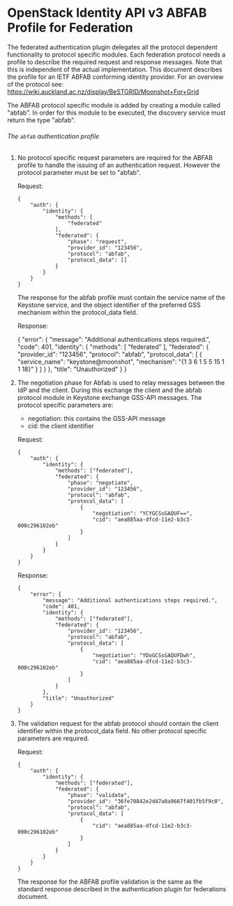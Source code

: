 OpenStack Identity API v3 ABFAB Profile for Federation
=====================================================

The federated authentication plugin delegates all the protocol dependent
functionality to protocol specific modules. Each federation protocol
needs a profile to describe the required request and response messages.
Note that this is independent of the actual implementation.
This document describes the profile for an IETF ABFAB conforming identity
provider. For an overview of the protocol see:
https://wiki.auckland.ac.nz/display/BeSTGRID/Moonshot+For+Grid

The ABFAB protocol specific module is added by creating a module called "abfab".
In order for this module to be executed, the discovery service must
return the type "abfab".

###### The `abfab` authentication profile

1.  No protocol specific request parameters are required for the ABFAB profile
    to handle the issuing of an authentication request. However the protocol
    parameter must be set to "abfab".

    Request:

        {
            "auth": {
                "identity": {
                    "methods": [
                        "federated"
                    ],
                    "federated": {
                        "phase": "request",
                        "provider_id": "123456",
                        "protocol": "abfab",
                        "protocol_data": []
                    }
                }
            }
        }

    The response for the abfab profile must contain the service name of the
    Keystone service, and the object identifier of the preferred GSS mechanism
    within the protocol_data field.

    Response:

       {
            "error": {
                "message": "Additional authentications steps required.",
                "code": 401,
                "identity": {
                    "methods": [
                        "federated"
                    ],
                    "federated": {
                        "provider_id": "123456",
                        "protocol": "abfab",
                        "protocol_data": [
                            {
                                "service_name": "keystone@moonshot",
                                "mechanism": "{1 3 6 1 5 5 15 1 1 18}"
                            }
                        ]
                    }
                },
                "title": "Unauthorized"
            }
        }

2.  The negotiation phase for Abfab is used to relay messages between the IdP
    and the client. During this exchange the client and the abfab protocol
    module in Keystone exchange GSS-API messages. The protocol specific
    parameters are:
      - negotiation: this contains the GSS-API message
      - cid: the client identifier

    Request:

        {
            "auth": {
                "identity": {
                    "methods": ["federated"],
                    "federated": {
                        "phase": "negotiate",
                        "provider_id": "123456",
                        "protocol": "abfab",
                        "protocol_data": [
                            {
                                "negotiation": "YCYGCSsGAQUF==",
                                "cid": "aea885aa-dfcd-11e2-b3c3-000c296102eb"
                            }
                        ]
                    }
                }
            }
        }

    Response:

        {
            "error": {
                "message": "Additional authentications steps required.",
                "code": 401,
                "identity": {
                    "methods": ["federated"],
                    "federated": {
                        "provider_id": "123456",
                        "protocol": "abfab",
                        "protocol_data": [
                            {
                                "negotiation": "YDoGCSsGAQUFDwh",
                                "cid": "aea885aa-dfcd-11e2-b3c3-000c296102eb"
                            }
                        ]
                    }
                },
                "title": "Unauthorized"
            }
        }

3.  The validation request for the abfab protocol should contain the client
    identifier within the protocol_data field. No other protocol specific
    parameters are required.

    Request:

        {
            "auth": {
                "identity": {
                    "methods": ["federated"],
                    "federated": {
                        "phase": "validate",
                        "provider_id": "36fe70842e2d47a0a9667f401fb5f9c0",
                        "protocol": "abfab",
                        "protocol_data": [
                            {
                                "cid": "aea885aa-dfcd-11e2-b3c3-000c296102eb"
                            }
                        ]
                    }
                }
            }
        }

    The response for the ABFAB profile validation is the same as the standard
    response described in the authentication plugin for federations document.
